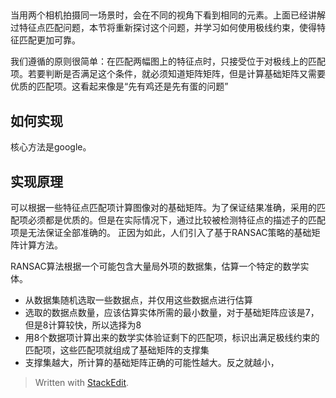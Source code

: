 ## 
当用两个相机拍摄同一场景时，会在不同的视角下看到相同的元素。上面已经讲解过特征点匹配问题，本节将重新探讨这个问题，并学习如何使用极线约束，使得特征匹配更加可靠。

我们遵循的原则很简单：在匹配两幅图上的特征点时，只接受位于对极线上的匹配项。若要判断是否满足这个条件，就必须知道矩阵矩阵，但是计算基础矩阵又需要优质的匹配项。这看起来像是“先有鸡还是先有蛋的问题”
## 如何实现
核心方法是google。
## 实现原理
可以根据一些特征点匹配项计算图像对的基础矩阵。为了保证结果准确，采用的匹配项必须都是优质的。但是在实际情况下，通过比较被检测特征点的描述子的匹配项是无法保证全部准确的。
正因为如此，人们引入了基于RANSAC策略的基础矩阵计算方法。

RANSAC算法根据一个可能包含大量局外项的数据集，估算一个特定的数学实体。
- 从数据集随机选取一些数据点，并仅用这些数据点进行估算
- 选取的数据点数量，应该估算实体所需的最小数量，对于基础矩阵应该是7，但是8计算较快，所以选择为8
- 用8个数据项计算出来的数学实体验证剩下的匹配项，标识出满足极线约束的匹配项，这些匹配项就组成了基础矩阵的支撑集
- 支撑集越大，所计算的基础矩阵正确的可能性越大。反之就越小，


> Written with [StackEdit](https://stackedit.io/).
<!--stackedit_data:
eyJoaXN0b3J5IjpbLTU4OTM3ODAyXX0=
-->